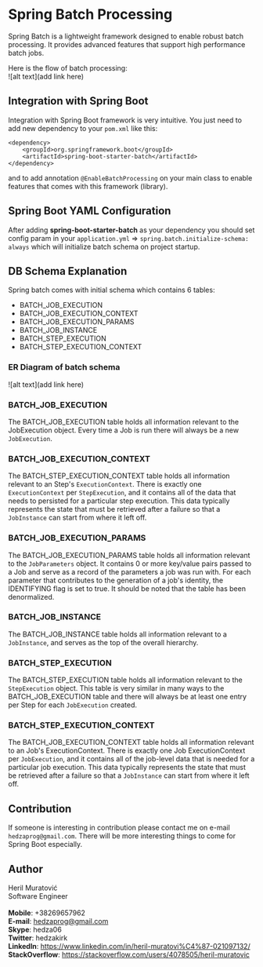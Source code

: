 # Spring Batch Processing
Spring Batch is a lightweight framework designed to enable robust batch processing.
It provides advanced features that support high performance batch jobs.

Here is the flow of batch processing:  
![alt text](add link here)

## Integration with Spring Boot
Integration with Spring Boot framework is very intuitive. You just need to add
new dependency to your `pom.xml` like this:  
```
<dependency>
    <groupId>org.springframework.boot</groupId>
    <artifactId>spring-boot-starter-batch</artifactId>
</dependency>
```
and to add annotation `@EnableBatchProcessing` on your main class to enable features 
that comes with this framework (library).

## Spring Boot YAML Configuration
After adding **spring-boot-starter-batch** as your dependency you should 
set config param in your `application.yml` => `spring.batch.initialize-schema: always`
which will initialize batch schema on project startup.

## DB Schema Explanation
Spring batch comes with initial schema which contains 6 tables:
- BATCH_JOB_EXECUTION
- BATCH_JOB_EXECUTION_CONTEXT
- BATCH_JOB_EXECUTION_PARAMS
- BATCH_JOB_INSTANCE
- BATCH_STEP_EXECUTION
- BATCH_STEP_EXECUTION_CONTEXT

### ER Diagram of batch schema
![alt text](add link here)

### BATCH_JOB_EXECUTION
The BATCH_JOB_EXECUTION table holds all information relevant to the JobExecution object. 
Every time a Job is run there will always be a new `JobExecution`.

### BATCH_JOB_EXECUTION_CONTEXT
The BATCH_STEP_EXECUTION_CONTEXT table holds all information relevant to an Step's `ExecutionContext`. 
There is exactly one `ExecutionContext` per `StepExecution`, and it contains all of the data that needs to persisted 
for a particular step execution. This data typically represents the state that must be retrieved after a failure so 
that a `JobInstance` can start from where it left off.

### BATCH_JOB_EXECUTION_PARAMS
The BATCH_JOB_EXECUTION_PARAMS table holds all information relevant to the `JobParameters` object.
It contains 0 or more key/value pairs passed to a Job and serve as a record of the parameters a job was run with. 
For each parameter that contributes to the generation of a job's identity, the IDENTIFYING flag is set to true. 
It should be noted that the table has been denormalized.

### BATCH_JOB_INSTANCE
The BATCH_JOB_INSTANCE table holds all information relevant to a `JobInstance`, 
and serves as the top of the overall hierarchy.

### BATCH_STEP_EXECUTION
The BATCH_STEP_EXECUTION table holds all information relevant to the `StepExecution` object. 
This table is very similar in many ways to the BATCH_JOB_EXECUTION table and there will always be at least one 
entry per Step for each `JobExecution` created.

### BATCH_STEP_EXECUTION_CONTEXT
The BATCH_JOB_EXECUTION_CONTEXT table holds all information relevant to an Job's ExecutionContext. There is exactly 
one Job ExecutionContext per `JobExecution`, and it contains all of the job-level data that is needed for a particular 
job execution. This data typically represents the state that must be retrieved after a failure so that a `JobInstance` 
can start from where it left off.

## Contribution
If someone is interesting in contribution please contact me on e-mail ```hedzaprog@gmail.com```. 
There will be more interesting things to come for Spring Boot especially.

## Author
Heril Muratović   
Software Engineer  
<br>
**Mobile**: +38269657962  
**E-mail**: hedzaprog@gmail.com  
**Skype**: hedza06  
**Twitter**: hedzakirk  
**LinkedIn**: https://www.linkedin.com/in/heril-muratovi%C4%87-021097132/  
**StackOverflow**: https://stackoverflow.com/users/4078505/heril-muratovic